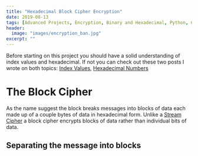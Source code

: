 ```yaml
---
title: "Hexadecimal Block Cipher Encryption"
date: 2019-08-13
tags: [Advanced Projects, Encryption, Binary and Hexadecimal, Python, Cyber Security]
header:
  image: "images/encryption_ban.jpg"
excerpt: ""
---
```

Before starting on this project you should have a solid understanding of index values and hexadecimal. If not you can check out these two posts I wrote on both topics: [Index Values](https://patchyst.github.io/indexASCII/), [Hexadecimal Numbers](https://patchyst.github.io/hexadecimalandcharactercodes/)
# The Block Cipher
As the name suggest the block breaks messages into blocks of data each made up of a couple bytes of data in hexadecimal form. Unlike a [Stream Cipher](https://patchyst.github.io/indexASCII/) a block cipher encrypts blocks of data rather than individual bits of data.
## Separating the message into blocks
